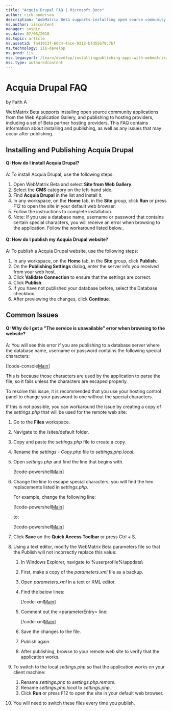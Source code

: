 ```yaml
---
title: "Acquia Drupal FAQ | Microsoft Docs"
author: rick-anderson
description: "WebMatrix Beta supports installing open source community applications from the Web Application Gallery, and publishing to hosting providers, including a set..."
ms.author: iiscontent
manager: soshir
ms.date: 07/06/2010
ms.topic: article
ms.assetid: fa41913f-66c4-4ace-9312-bfd55679c7bf
ms.technology: iis-develop
ms.prod: iis
msc.legacyurl: /learn/develop/installingpublishing-apps-with-webmatrix/acquia-drupal-faq
msc.type: authoredcontent
---
```

Acquia Drupal FAQ
====================
by Faith A

WebMatrix Beta supports installing open source community applications from the Web Application Gallery, and publishing to hosting providers, including a set of Beta partner hosting providers. This FAQ contains information about installing and publishing, as well as any issues that may occur after publishing.

## Installing and Publishing Acquia Drupal

#### Q: How do I install Acquia Drupal?

A: To install Acquia Drupal, use the following steps:

1. Open WebMatrix Beta and select **Site from Web Gallery**.
2. Select the **CMS** category on the left-hand side.
3. Find **Acquia Drupal** in the list and install it.
4. In any workspace, on the **Home** tab, in the **Site** group, click **Run** or press F12 to open the site in your default web browser.
5. Follow the instructions to complete installation.
6. Note: If you use a database name, username or password that contains certain special characters, you will receive an error when browsing to the application. Follow the workaround listed below..

#### Q: How do I publish my Acquia Drupal website?

A: To publish a Acquia Drupal website, use the following steps:

1. In any workspace, on the **Home** tab, in the **Site** group, click **Publish**.
2. On the **Publishing Settings** dialog, enter the server info you received from your web host.
3. Click **Validate Connection** to ensure that the settings are correct.
4. Click **Publish**.
5. If you have not published your database before, select the Database checkbox.
6. After previewing the changes, click **Continue**.

## Common Issues

#### Q: Why do I get a "The service is unavailable" error when browsing to the website?

A: You will see this error if you are publishing to a database server where the database name, username or password contains the following special characters:

[!code-console[Main](acquia-drupal-faq/samples/sample1.cmd)]

This is because those characters are used by the application to parse the file, so it fails unless the characters are escaped properly.

To resolve this issue, it is recommended that you use your hosting control panel to change your password to one without the special characters.

If this is not possible, you can workaround the issue by creating a copy of the *settings.php* that will be used for the remote web site:

1. Go to the **Files** workspace.
2. Navigate to the /sites/default folder.
3. Copy and paste the *settings.php* file to create a copy.
4. Rename the *settings - Copy.php* file to *settings.php.local*.
5. Open *settings.php* and find the line that begins with. 

    [!code-powershell[Main](acquia-drupal-faq/samples/sample2.ps1)]
6. Change the line to escape special characters, you will find the hex replacements listed in *settings.php*.  
  
	For example, change the following line:

    [!code-powershell[Main](acquia-drupal-faq/samples/sample3.ps1)]

	to:

    [!code-powershell[Main](acquia-drupal-faq/samples/sample4.ps1)]
7. Click **Save** on the **Quick Access Toolbar** or press Ctrl + S.
8. Using a text editor, modify the WebMatrix Beta parameters file so that the Publish will not incorrectly replace this value: 

    1. In Windows Explorer, navigate to %userprofile%\appdata\
    2. First, make a copy of the *parameters.xml* file as a backup.
    3. Open *parameters.xml* in a text or XML editor.
    4. Find the below lines:  

        [!code-xml[Main](acquia-drupal-faq/samples/sample5.xml)]
    5. Comment out the &lt;parameterEntry&gt; line:  

        [!code-xml[Main](acquia-drupal-faq/samples/sample6.xml)]
    6. Save the changes to the file.
    7. Publish again.
    8. After publishing, browse to your remote web site to verify that the application works.
9. To switch to the local *settings.php* so that the application works on your client machine: 

    1. Rename *settings.php* to *settings.php.remote*.
    2. Rename *settings.php.local* to *settings.php*.
    3. Click **Run** or press F12 to open the site in your default web browser.
10. You will need to switch these files every time you publish.
